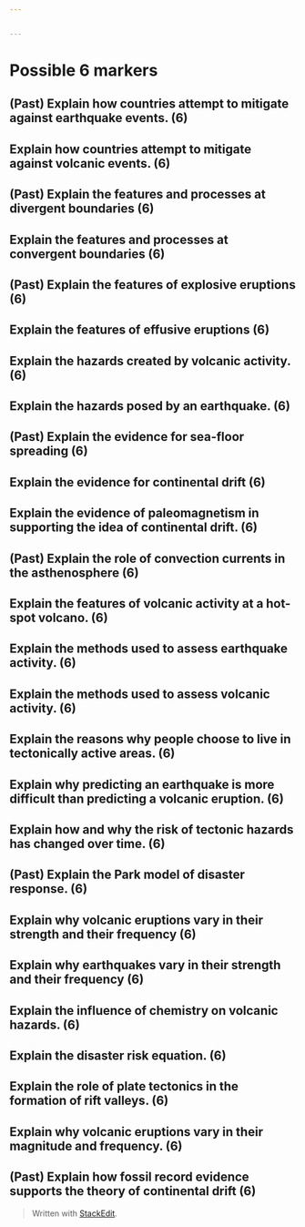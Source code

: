 ```yaml
---


---
```


<h1 id="possible-6-markers">Possible 6 markers</h1>
<h2 id="past-explain-how-countries-attempt-to-mitigate-against-earthquake-events.-6">(Past) Explain how countries attempt to mitigate against earthquake events. (6)</h2>
<h2 id="explain-how-countries-attempt-to-mitigate-against-volcanic-events.-6">Explain how countries attempt to mitigate against volcanic events. (6)</h2>
<h2 id="past-explain-the-features-and-processes-at-divergent-boundaries-6">(Past) Explain the features and processes at divergent boundaries (6)</h2>
<h2 id="explain-the-features-and-processes-at-convergent-boundaries-6">Explain the features and processes at convergent boundaries (6)</h2>
<h2 id="past-explain-the-features-of-explosive-eruptions-6">(Past) Explain the features of explosive eruptions (6)</h2>
<h2 id="explain-the-features-of-effusive-eruptions-6">Explain the features of effusive eruptions (6)</h2>
<h2 id="explain-the-hazards-created-by-volcanic-activity.-6">Explain the hazards created by volcanic activity. (6)</h2>
<h2 id="explain-the-hazards-posed-by-an-earthquake.-6">Explain the hazards posed by an earthquake. (6)</h2>
<h2 id="past-explain-the-evidence-for-sea-floor-spreading-6">(Past) Explain the evidence for sea-floor spreading (6)</h2>
<h2 id="explain-the-evidence-for-continental-drift-6">Explain the evidence for continental drift (6)</h2>
<h2 id="explain-the-evidence-of-paleomagnetism-in-supporting-the-idea-of-continental-drift.-6">Explain the evidence of paleomagnetism in supporting the idea of continental drift. (6)</h2>
<h2 id="past-explain-the-role-of-convection-currents-in-the-asthenosphere-6">(Past) Explain the role of convection currents in the asthenosphere (6)</h2>
<h2 id="explain-the-features-of-volcanic-activity-at-a-hot-spot-volcano.-6">Explain the features of volcanic activity at a hot-spot volcano. (6)</h2>
<h2 id="explain-the-methods-used-to-assess-earthquake-activity.-6">Explain the methods used to assess earthquake activity. (6)</h2>
<h2 id="explain-the-methods-used-to-assess-volcanic-activity.-6">Explain the methods used to assess volcanic activity. (6)</h2>
<h2 id="explain-the-reasons-why-people-choose-to-live-in-tectonically-active-areas.-6">Explain the reasons why people choose to live in tectonically active areas. (6)</h2>
<h2 id="explain-why-predicting-an-earthquake-is-more-difficult-than-predicting-a-volcanic-eruption.-6">Explain why predicting an earthquake is more difficult than predicting a volcanic eruption. (6)</h2>
<h2 id="explain-how-and-why-the-risk-of-tectonic-hazards-has-changed-over-time.-6">Explain how and why the risk of tectonic hazards has changed over time. (6)</h2>
<h2 id="past-explain-the-park-model-of-disaster-response.-6">(Past) Explain the Park model of disaster response. (6)</h2>
<h2 id="explain-why-volcanic-eruptions-vary-in-their-strength-and-their-frequency-6">Explain why volcanic eruptions vary in their strength and their frequency (6)</h2>
<h2 id="explain-why-earthquakes-vary-in-their-strength-and-their-frequency-6">Explain why earthquakes vary in their strength and their frequency (6)</h2>
<h2 id="explain-the-influence-of-chemistry-on-volcanic-hazards.-6">Explain the influence of chemistry on volcanic hazards. (6)</h2>
<h2 id="explain-the-disaster-risk-equation.-6">Explain the disaster risk equation. (6)</h2>
<h2 id="explain-the-role-of-plate-tectonics-in-the-formation-of-rift-valleys.-6">Explain the role of plate tectonics in the formation of rift valleys. (6)</h2>
<h2 id="explain-why-volcanic-eruptions-vary-in-their-magnitude-and-frequency.-6">Explain why volcanic eruptions vary in their magnitude and frequency. (6)</h2>
<h2 id="past-explain-how-fossil-record-evidence-supports-the-theory-of-continental-drift-6">(Past) Explain how fossil record evidence supports the theory of continental drift (6)</h2>
<blockquote>
<p>Written with <a href="https://stackedit.io/">StackEdit</a>.</p>
</blockquote>

